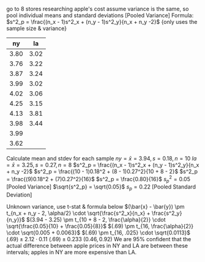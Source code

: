 go to 8 stores researching apple's cost
	assume variance is the same, so pool individual means and standard deviations
	[Pooled Variance] Formula:
		$s^2_p =  \frac{(n_x - 1)s^2_x + (n_y - 1)s^2_y}{n_x + n_y -2}$
				{only uses the sample size & variance}

| ny   | la   |
| ---- | ---- |
| 3.80 | 3.02 |
| 3.76 | 3.22 |
| 3.87 | 3.24 |
| 3.99 | 3.02 |
| 4.02 | 3.06 |
| 4.25 | 3.15 |
| 4.13 | 3.81 |
| 3.98 | 3.44 |
| 3.99 |      |
| 3.62 |      |
Calculate mean and stdev for each sample
	$ny = \bar{x} = 3.94, s = 0.18, n = 10$
	$la = \bar{x} = 3.25, s = 0.27, n = 8$
		$s^2_p =  \frac{(n_x - 1)s^2_x + (n_y - 1)s^2_y}{n_x + n_y -2}$
		$s^2_p =  \frac{(10 - 1)0.18^2 + (8 - 1)0.27^2}{10 + 8 - 2}$
		$s^2_p =  \frac{(9)0.18^2 + (7)0.27^2}{16}$
		$s^2_p =  \frac{0.80}{16}$
		$s^2_p =  0.05$ [Pooled Variance]
		$\sqrt{s^2_p} =  \sqrt{0.05}$
		$s_p =  0.22$ [Pooled Standard Deviation]

Unknown variance, use t-stat & formula below
	$(\bar{x} - \bar{y}) \pm t_{n_x + n_y - 2, \alpha/2} \cdot \sqrt{\frac{s^2_x}{n_x} + \frac{s^2_y}{n_y}}$
	$(3.94 - 3.25) \pm t_{10 + 8 - 2, \frac{\alpha}{2}} \cdot \sqrt{\frac{0.05}{10} + \frac{0.05}{8}}$
	$(.69) \pm t_{16, \frac{\alpha}{2}} \cdot \sqrt{0.005 + 0.0063}$
	$(.69) \pm t_{16, .025} \cdot \sqrt{0.0113}$
	$(.69) \pm 2.12 \cdot 0.11$
	$(.69) \pm 0.233$
	$(0.46, 0.92)$
		We are 95% confident that the actual difference between apple prices in NY and LA are between these intervals; apples in NY are more expensive than LA.
